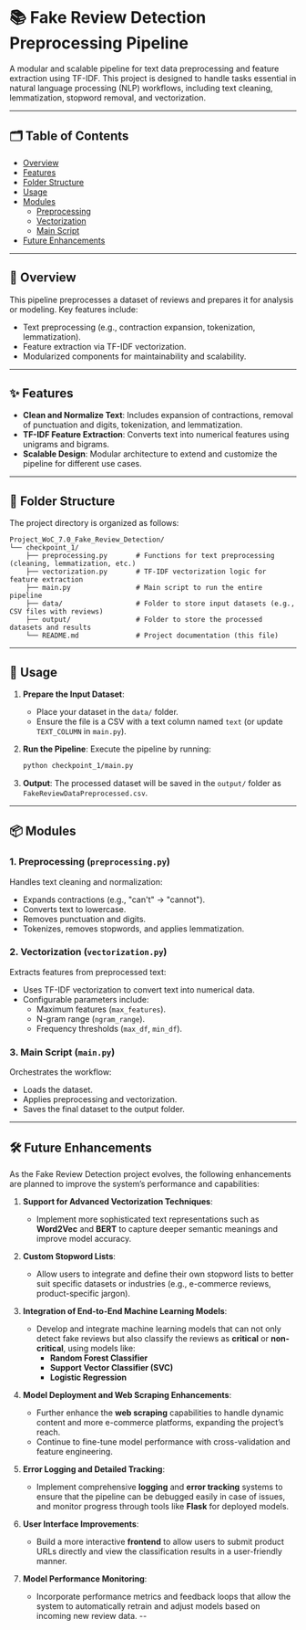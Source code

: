# 📚 Fake Review Detection Preprocessing Pipeline

A modular and scalable pipeline for text data preprocessing and feature extraction using TF-IDF. This project is designed to handle tasks essential in natural language processing (NLP) workflows, including text cleaning, lemmatization, stopword removal, and vectorization.

---

## 🗂 Table of Contents

- [Overview](#-overview)
- [Features](#-features)
- [Folder Structure](#-folder-structure)
- [Usage](#-usage)
- [Modules](#-modules)
  - [Preprocessing](#1-preprocessing-preprocessingpy)
  - [Vectorization](#2-vectorization-vectorizationpy)
  - [Main Script](#3-main-script-mainpy)
- [Future Enhancements](#%EF%B8%8F-future-enhancements)

---

## 📝 Overview

This pipeline preprocesses a dataset of reviews and prepares it for analysis or modeling. Key features include:

- Text preprocessing (e.g., contraction expansion, tokenization, lemmatization).
- Feature extraction via TF-IDF vectorization.
- Modularized components for maintainability and scalability.

---

## ✨ Features

- **Clean and Normalize Text**: Includes expansion of contractions, removal of punctuation and digits, tokenization, and lemmatization.
- **TF-IDF Feature Extraction**: Converts text into numerical features using unigrams and bigrams.
- **Scalable Design**: Modular architecture to extend and customize the pipeline for different use cases.

---

## 📁 Folder Structure

The project directory is organized as follows:

```plaintext
Project_WoC_7.0_Fake_Review_Detection/
└── checkpoint_1/
    ├── preprocessing.py       # Functions for text preprocessing (cleaning, lemmatization, etc.)
    ├── vectorization.py       # TF-IDF vectorization logic for feature extraction
    ├── main.py                # Main script to run the entire pipeline
    ├── data/                  # Folder to store input datasets (e.g., CSV files with reviews)
    ├── output/                # Folder to store the processed datasets and results
    └── README.md              # Project documentation (this file)
```
---

## 🚀 Usage

1. **Prepare the Input Dataset**:
   - Place your dataset in the `data/` folder.
   - Ensure the file is a CSV with a text column named `text` (or update `TEXT_COLUMN` in `main.py`).

2. **Run the Pipeline**:
   Execute the pipeline by running:

   ```bash
   python checkpoint_1/main.py
   ```

3. **Output**:
   The processed dataset will be saved in the `output/` folder as `FakeReviewDataPreprocessed.csv`.

---

## 📦 Modules

### **1. Preprocessing (`preprocessing.py`)**

Handles text cleaning and normalization:

- Expands contractions (e.g., "can't" → "cannot").
- Converts text to lowercase.
- Removes punctuation and digits.
- Tokenizes, removes stopwords, and applies lemmatization.

### **2. Vectorization (`vectorization.py`)**

Extracts features from preprocessed text:

- Uses TF-IDF vectorization to convert text into numerical data.
- Configurable parameters include:
  - Maximum features (`max_features`).
  - N-gram range (`ngram_range`).
  - Frequency thresholds (`max_df`, `min_df`).

### **3. Main Script (`main.py`)**

Orchestrates the workflow:

- Loads the dataset.
- Applies preprocessing and vectorization.
- Saves the final dataset to the output folder.

---

## 🛠️ Future Enhancements

As the Fake Review Detection project evolves, the following enhancements are planned to improve the system’s performance and capabilities:

1. **Support for Advanced Vectorization Techniques**:
   - Implement more sophisticated text representations such as **Word2Vec** and **BERT** to capture deeper semantic meanings and improve model accuracy.
   
2. **Custom Stopword Lists**:
   - Allow users to integrate and define their own stopword lists to better suit specific datasets or industries (e.g., e-commerce reviews, product-specific jargon).
   
3. **Integration of End-to-End Machine Learning Models**:
   - Develop and integrate machine learning models that can not only detect fake reviews but also classify the reviews as **critical** or **non-critical**, using models like:
     - **Random Forest Classifier**
     - **Support Vector Classifier (SVC)**
     - **Logistic Regression**
   
4. **Model Deployment and Web Scraping Enhancements**:
   - Further enhance the **web scraping** capabilities to handle dynamic content and more e-commerce platforms, expanding the project’s reach.
   - Continue to fine-tune model performance with cross-validation and feature engineering.

5. **Error Logging and Detailed Tracking**:
   - Implement comprehensive **logging** and **error tracking** systems to ensure that the pipeline can be debugged easily in case of issues, and monitor progress through tools like **Flask** for deployed models.

6. **User Interface Improvements**:
   - Build a more interactive **frontend** to allow users to submit product URLs directly and view the classification results in a user-friendly manner.

7. **Model Performance Monitoring**:
   - Incorporate performance metrics and feedback loops that allow the system to automatically retrain and adjust models based on incoming new review data.
--